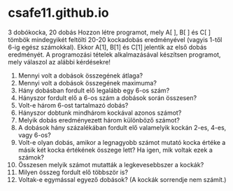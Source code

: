 # csafe11.github.io
3 dobókocka, 20 dobás
Hozzon létre programot, mely A[ ], B[ ] és C[ ] tömbök mindegyikét feltölti 20-20 kockadobás eredményével (vagyis 1-től 6-ig egész számokkal). Ekkor A[1], B[1] és C[1] jelentik az első dobás eredményét.
A programozási tételek alkalmazásával készítsen programot, mely válaszol az alábbi kérdésekre!
1. Mennyi volt a dobások összegének átlaga?
2. Mennyi volt a dobások összegének maximuma?
3. Hány dobásban fordult elő legalább egy 6-os szám?
4. Hányszor fordult elő a 6-os szám a dobások során összesen?
5. Volt-e három 6-ost tartalmazó dobás?
6. Hányszor dobtunk mindhárom kockával azonos számot?
7. Melyik dobás eredményezett három különböző számot?
8. A dobások hány százalékában fordult elő valamelyik kockán 2-es, 4-es, vagy 6-os?
9. Volt-e olyan dobás, amikor a legnagyobb számot mutató kocka értéke a másik két kocka értékének összege lett? Ha igen, mik voltak ezek a számok?
10. Összesen melyik számot mutatták a legkevesebbszer a kockák?
11. Milyen összeg fordult elő többször is?
12. Voltak-e egymással egyező dobások? (A kockák sorrendje nem számít.)